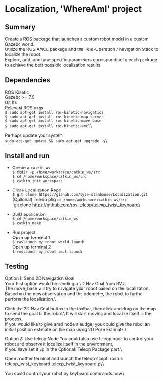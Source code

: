 # Localization, 'WhereAmI' project

## Summary

Create a ROS package that launches a custom robot model in a custom Gazebo world.\
Utilize the ROS AMCL package and the Tele-Operation / Navigation Stack to localize the robot.\
Explore, add, and tune specific parameters corresponding to each package to achieve the best possible localization results.

## Dependencies

ROS Kinetic\
Gazebo >= 7.0\
Git lfs\
Relevant ROS pkgs\
`$ sudo apt-get install ros-kinetic-navigation`\
`$ sudo apt-get install ros-kinetic-map-server`\
`$ sudo apt-get install ros-kinetic-move-base`\
`$ sudo apt-get install ros-kinetic-amcl`\

Perhaps update your system\
`sudo apt-get update && sudo apt-get upgrade -y`\

## Install and run 

* Create a `catkin_ws`\
`$ mkdir -p /home/workspace/catkin_ws/src`\
`$ cd /home/workspace/catkin_ws/src`\
`$ catkin_init_workspace`

* Clone Localization Repo\
`$ git clone https://github.com/kyle-stanhouse/Localization.git`
(Optional) Teleop pkg
`cd /home/workspace/catkin_ws/src`\
`git clone https://github.com/ros-teleop/teleop_twist_keyboard\

* Build application\
`$ cd /home/workspace/catkin_ws`\
`$ catkin_make`

* Run project\
Open up terminal 1\
`$ roslaunch my_robot world.launch`\
Open up terminal 2\
`$ roslaunch my_robot amcl.launch`

## Testing
Option 1: Send 2D Navigation Goal\
Your first option would be sending a 2D Nav Goal from RViz.\
The move_base will try to navigate your robot based on the localization.\
Based on the new observation and the odometry, the robot to further perform the localization.\

Click the 2D Nav Goal button in the toolbar, then click and drag on the map to send the goal to the robot.\ 
It will start moving and localize itself in the process.\
If you would like to give amcl node a nudge, you could give the robot an initial position estimate on the map using 2D Pose Estimate.\

Option 2: Use teleop Node
You could also use teleop node to control your robot and observe it localize itself in the environment,\
if you have set it up in the Optional: Teleop Package part.\

Open another terminal and launch the teleop script: rosrun teleop_twist_keyboard teleop_twist_keyboard.py\

You could control your robot by keyboard commands now.\

